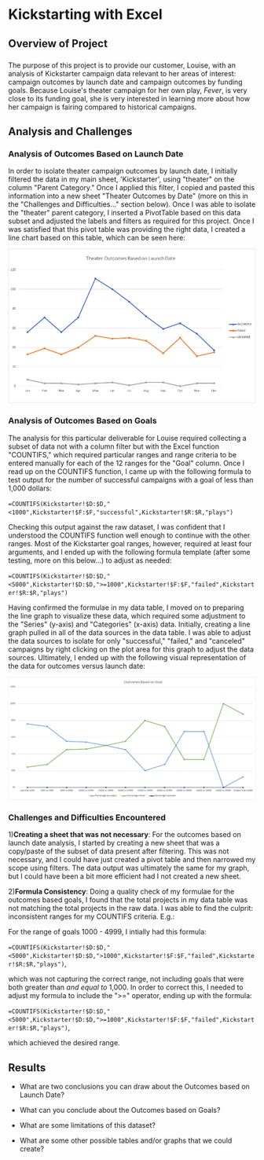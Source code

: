 # Kickstarting with Excel

## Overview of Project

  

### 
  The purpose of this project is to provide our customer, Louise, with an analysis of Kickstarter campaign data relevant to her areas of interest: campaign outcomes by launch date and campaign outcomes by funding goals. Because Louise's theater campaign for her own play, *Fever*, is very close to its funding goal, she is very interested in learning more about how her campaign is fairing compared to historical campaigns. 

## Analysis and Challenges

### Analysis of Outcomes Based on Launch Date

  In order to isolate theater campaign outcomes by launch date, I initially filtered the data in my main sheet, 'Kickstarter', using "theater" on the column "Parent Category." Once I applied this filter, I copied and pasted this information into a new sheet "Theater Outcomes by Date" (more on this in the "Challenges and Difficulties..." section below). Once I was able to isolate the "theater" parent category, I inserted a PivotTable based on this data subset and adjusted the labels and filters as required for this project. Once I was satisfied that this pivot table was providing the right data, I created a line chart based on this table, which can be seen here: 
  
  ![Outcomes versus Launch Date](https://github.com/Tozerh/Kickstarter-Analysis/blob/main/Resources/Theater_Outcomes_vs_Launch.png)

### Analysis of Outcomes Based on Goals
  The analysis for this particular deliverable for Louise required collecting a subset of data not with a column filter but with the Excel function "COUNTIFS," which required particular ranges and range criteria to be entered manually for each of the 12 ranges for the "Goal" column. Once I read up on the COUNTIFS function, I came up with the following formula to test output for the number of successful campaigns with a goal of less than 1,000 dollars: 
  
  `=COUNTIFS(Kickstarter!$D:$D,"<1000",Kickstarter!$F:$F,"successful",Kickstarter!$R:$R,"plays")`
  
  Checking this output against the raw dataset, I was confident that I understood the COUNTIFS function well enough to continue with the other ranges. Most of the Kickstarter goal ranges, however, required at least four arguments, and I ended up with the following formula template (after some testing, more on this below...) to adjust as needed: 

`=COUNTIFS(Kickstarter!$D:$D,"<5000",Kickstarter!$D:$D,">=1000",Kickstarter!$F:$F,"failed",Kickstarter!$R:$R,"plays")` 

  Having confirmed the formulae in my data table, I moved on to preparing the line graph to visualize these data, which required some adjustment to the "Series" (y-axis) and "Categories" (x-axis) data. Initially, creating a line graph pulled in all of the data sources in the data table. I was able to adjust the data sources to isolate for only "successful," "failed," and "canceled" campaigns by right clicking on the plot area for this graph to adjust the data sources. Ultimately, I ended up with the following visual representation of the data for outcomes versus launch date: 

   ![Outcomes versus Goal](https://github.com/Tozerh/Kickstarter-Analysis/blob/main/Resources/Outcomes_versus_Goals.png) 

### Challenges and Difficulties Encountered

1)**Creating a sheet that was not necessary**:
  For the outcomes based on launch date analysis, I started by creating a new sheet that was a copy/paste of the subset of data present after filtering. This was not necessary, and I could have just created a pivot table and then narrowed my scope using filters. The data output was ultimately the same for my graph, but I could have been a bit more efficient had I not created a new sheet. 

2)**Formula Consistency**: 
  Doing a quality check of my formulae for the outcomes based goals, I found that the total projects in my data table was not matching the total projects in the raw data. I was able to find the culprit: inconsistent ranges for my COUNTIFS criteria. E.g.: 
  
  For the range of goals 1000 - 4999, I intially had this formula: 
  
  `=COUNTIFS(Kickstarter!$D:$D,"<5000",Kickstarter!$D:$D,">1000",Kickstarter!$F:$F,"failed",Kickstarter!$R:$R,"plays")`, 
  
  which was not capturing the correct range, not including goals that were both greater than _and equal to_ 1,000. In order to correct this, I needed to adjust my formula to include the ">=" operator, ending up with the formula: 
  
  `=COUNTIFS(Kickstarter!$D:$D,"<5000",Kickstarter!$D:$D,">=1000",Kickstarter!$F:$F,"failed",Kickstarter!$R:$R,"plays")`, 
   
  which achieved the desired range. 


## Results

- What are two conclusions you can draw about the Outcomes based on Launch Date?

- What can you conclude about the Outcomes based on Goals?

- What are some limitations of this dataset?

- What are some other possible tables and/or graphs that we could create?
